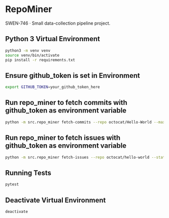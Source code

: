# RepoMiner
SWEN-746 · Small data-collection pipeline project.

## Python 3 Virtual Environment
```bash
python3 -m venv venv
source venv/bin/activate
pip install -r requirements.txt
```

## Ensure github_token is set in Environment
```bash
export GITHUB_TOKEN=your_github_token_here
```

## Run repo_miner to fetch commits with github_token as environment variable
```bash
python -m src.repo_miner fetch-commits --repo octocat/Hello-World --max 100 --out octocat-hello-world-commits.csv
```

## Run repo_miner to fetch issues with github_token as environment variable
```bash
python -m src.repo_miner fetch-issues --repo octocat/hello-world --state all --max 50 --out octocat-hello-world-issues.csv
```

## Running Tests
```bash
pytest
``` 

## Deactivate Virtual Environment
```bash
deactivate
``` 